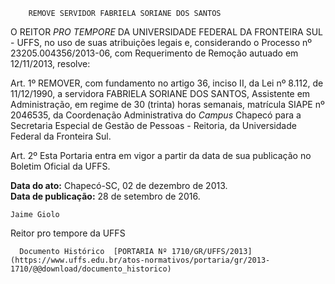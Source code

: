         REMOVE SERVIDOR FABRIELA SORIANE DOS SANTOS  

O REITOR *PRO TEMPORE* DA UNIVERSIDADE FEDERAL DA FRONTEIRA SUL - UFFS, no uso de suas atribuições legais e, considerando o Processo nº 23205.004356/2013-06, com Requerimento de Remoção autuado em 12/11/2013, resolve:

 Art. 1º REMOVER, com fundamento no artigo 36, inciso II, da Lei nº 8.112, de 11/12/1990, a servidora FABRIELA SORIANE DOS SANTOS, Assistente em Administração, em regime de 30 (trinta) horas semanais, matrícula SIAPE nº 2046535, da Coordenação Administrativa do *Campus* Chapecó para a Secretaria Especial de Gestão de Pessoas - Reitoria, da Universidade Federal da Fronteira Sul.

 Art. 2º Esta Portaria entra em vigor a partir da data de sua publicação no Boletim Oficial da UFFS.

  

   **Data do ato:** Chapecó-SC, 02 de dezembro de 2013.   
 **Data de publicação:**  28 de setembro de 2016. 

    Jaime Giolo    
 Reitor pro tempore da UFFS 

      Documento Histórico  [PORTARIA Nº 1710/GR/UFFS/2013](https://www.uffs.edu.br/atos-normativos/portaria/gr/2013-1710/@@download/documento_historico)     
      